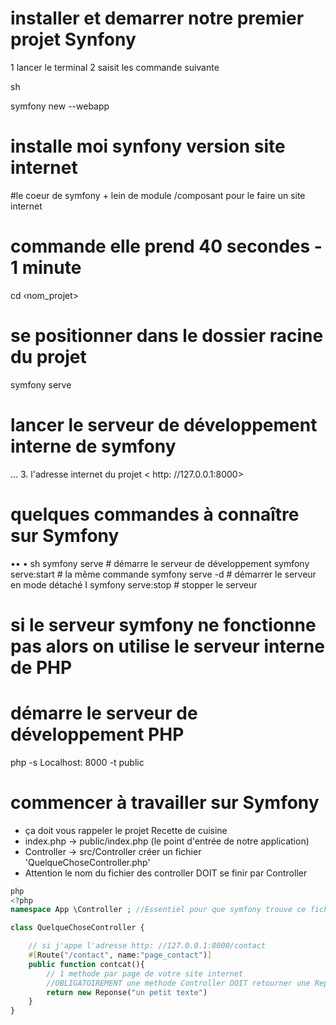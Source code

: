 # installer et demarrer notre premier projet Synfony

1 lancer le terminal 
2 saisit les commande suivante 

sh

symfony new <nom du projet> --webapp

# installe moi synfony version site internet 
#le coeur de symfony + lein de module /composant pour le faire un site internet
# commande elle prend 40 secondes - 1 minute
cd ‹nom_projet>
# se positionner dans le dossier racine du projet
symfony serve
# lancer le serveur de développement interne de symfony
...
3. l'adresse internet du projet < http: //127.0.0.1:8000>
# quelques commandes à connaître sur Symfony
•• •
sh
symfony serve # démarre le serveur de développement symfony serve:start # la même commande symfony serve -d # démarrer le serveur en mode détaché
I
symfony serve:stop # stopper le serveur
# si le serveur symfony ne fonctionne pas alors on utilise le serveur interne de PHP
# démarre le serveur de développement PHP 
php -s Localhost: 8000 -t public


# commencer à travailler sur Symfony
- ça doit vous rappeler le projet Recette de cuisine
- index.php → public/index.php (le point d'entrée de notre application)
- Controller → src/Controller créer un fichier 'QuelqueChoseController.php'
- Attention le nom du fichier des controller DOIT se finir par Controller


```php
php
<?php
namespace App \Controller ; //Essentiel pour que symfony trouve ce fichier et le charge corrctement 

class QuelqueChoseController {

    // si j'appe l'adresse http: //127.0.0.1:8000/contact
    #[Route("/contact", name:"page_contact")]
    public function contcat(){
        // 1 methode par page de votre site internet
        //OBLIGATOIREMENT une methode Controller DOIT retourner une Reponse (HTTP)
        return new Reponse("un petit texte")
    }
}
```

